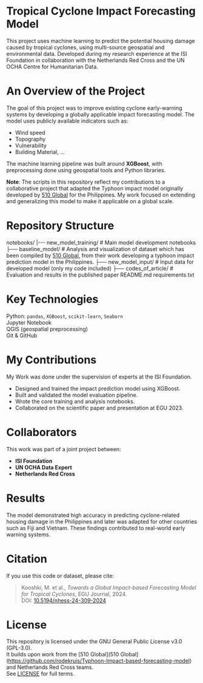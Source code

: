# Tropical Cyclone Impact Forecasting Model
This project uses machine learning to predict the potential housing damage caused by tropical cyclones, using multi-source geospatial and environmental data.
Developed during my research experience at the ISI Foundation in collaboration with the Netherlands Red Cross and the UN OCHA Centre for Humanitarian Data.


# An Overview of the Project
The goal of this project was to improve existing cyclone early-warning systems by developing a globally applicable impact forecasting model. 
The model uses publicly available indicators such as:

- Wind speed
- Topography
- Vulnerability
- Building Material, ...

The machine learning pipeline was built around **XGBoost**, with preprocessing done using geospatial tools and Python libraries.


**Note**: The scripts in this repository reflect my contributions to a collaborative project that adapted the Typhoon impact model originally developed by [510 Global](https://github.com/rodekruis/Typhoon-Impact-based-forecasting-model) for the Philippines. My work focused on extending and generalizing this model to make it applicable on a global scale.

# Repository Structure
notebooks/
|--- new_model_training/        # Main model development notebooks
├── baseline_model/            # Analysis and visualization of dataset which has been compiled by [510 Global](https://github.com/rodekruis/Typhoon-Impact-based-forecasting-model), from their work developing a typhoon impact prediction model in the Philippines.
├── new_model_input/          # Input data for developed model (only my code included)
├── codes_of_article/         # Evaluation and results in the published paper
README.md
requirements.txt

# Key Technologies
Python: `pandas`, `XGBoost`, `scikit-learn`, `Seaborn`  
Jupyter Notebook  
QGIS (geospatial preprocessing)  
Git & GitHub

# My Contributions 
  My Work was done under the supervision of experts at the ISI Foundation.
- Designed and trained the impact prediction model using XGBoost.
- Built and validated the model evaluation pipeline.
- Wrote the core training and analysis notebooks.
- Collaborated on the scientific paper and presentation at EGU 2023.

# Collaborators
This work was part of a joint project between:
- **ISI Foundation** 
- **UN OCHA Data Expert** 
- **Netherlands Red Cross** 


# Results
The model demonstrated high accuracy in predicting cyclone-related housing damage in the Philippines and later was adapted for other countries such as Fiji and Vietnam. These findings contributed to real-world early warning systems.


# Citation
If you use this code or dataset, please cite:

> Kooshki, M. et al., *Towards a Global Impact-based Forecasting Model for Tropical Cyclones*, EGU Journal, 2024.  
> DOI: [10.5194/nhess-24-309-2024](https://nhess.copernicus.org/articles/24/309/2024/)


# License
This repository is licensed under the GNU General Public License v3.0 (GPL-3.0).  
It builds upon work from the [510 Global](510 Global](https://github.com/rodekruis/Typhoon-Impact-based-forecasting-model) and Netherlands Red Cross teams.  
See [LICENSE](./LICENSE) for full terms.

